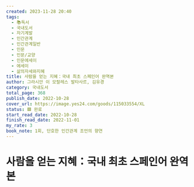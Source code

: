 ```yaml
---
created: 2023-11-28 20:40
tags:
  - 📚독서
  - 국내도서
  - 자기계발
  - 인간관계
  - 인간관계일반
  - 인문
  - 인문/교양
  - 인문에세이
  - 에세이
  - 삶의자세와지혜
title: 사람을 얻는 지혜：국내 최초 스페인어 완역본
author: 그라시안 이 모랄레스 발타사르, 김유경
category: 국내도서
total_page: 368
publish_date: 2022-10-28
cover_url: https://image.yes24.com/goods/115033554/XL
status: 🟩 완료
start_read_date: 2022-10-28
finish_read_date: 2022-11-01
my_rate: 3
book_note: 1회, 단호한 인간관계 조언의 향연
---
```


# 사람을 얻는 지혜：국내 최초 스페인어 완역본

